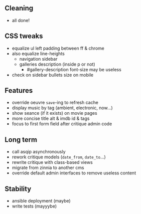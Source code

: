 ## Cleaning

* all done!


## CSS tweaks

* equalize ul left padding between ff & chrome
* also equalize line-heights
    - navigation sidebar
    - galleries description (inside p or not)
        - #gallery-description font-size may be useless
* check on sidebar bullets size on mobile


## Features

* override oeuvre `save`-ing to refresh cache
* display music by tag (ambient, electronic, now...)
* show seance (if it exists) on movie pages
* more concise title alt & imdb id & tags
* focus to first form field after critique admin code


## Long term

* call asqip asynchronously
* rework critique models (`date_from`, `date_to`...)
* rewrite critique with class-based views
* migrate from zinnia to another cms
* override default admin interfaces to remove useless content


## Stability

* ansible deployment (maybe)
* write tests (mayyybe)
